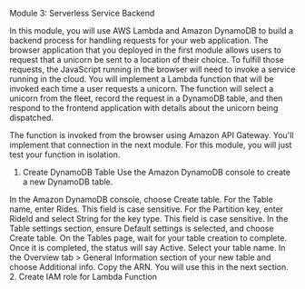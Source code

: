 Module 3: Serverless Service Backend

In this module, you will use AWS Lambda and Amazon DynamoDB to build a backend process for handling requests for your web application. The browser application that you deployed in the first module allows users to request that a unicorn be sent to a location of their choice. To fulfill those requests, the JavaScript running in the browser will need to invoke a service running in the cloud.
You will implement a Lambda function that will be invoked each time a user requests a unicorn. The function will select a unicorn from the fleet, record the request in a DynamoDB table, and then respond to the frontend application with details about the unicorn being dispatched.

The function is invoked from the browser using Amazon API Gateway. You'll implement that connection in the next module. For this module, you will just test your function in isolation.

1. Create DynamoDB Table
Use the Amazon DynamoDB console to create a new DynamoDB table. 

In the Amazon DynamoDB console, choose Create table.
For the Table name, enter Rides. This field is case sensitive.
For the Partition key, enter RideId and select String for the key type. This field is case sensitive.
In the Table settings section, ensure Default settings is selected, and choose Create table. 
On the Tables page, wait for your table creation to complete. Once it is completed, the status will say Active. Select your table name.
In the Overview tab > General Information section of your new table and choose Additional info. Copy the ARN. You will use this in the next section.
2. Create IAM role for Lambda Function